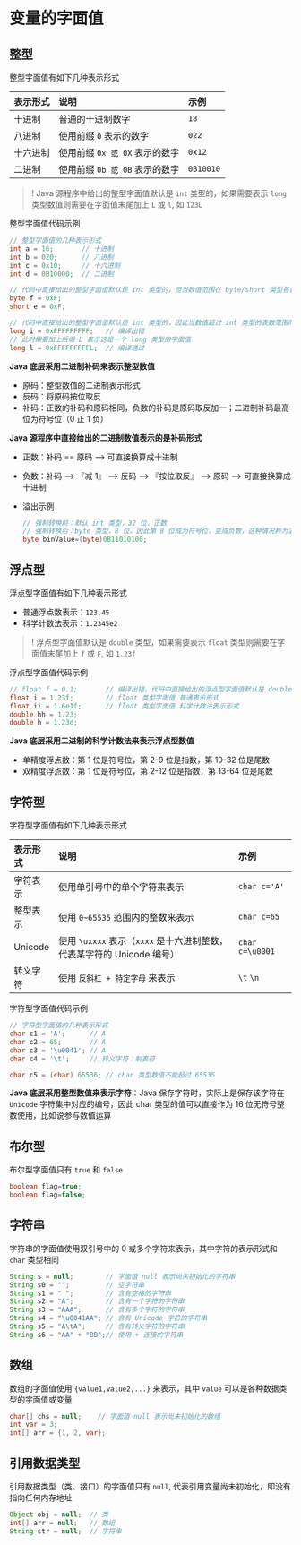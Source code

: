 # 变量的字面值

## 整型

整型字面值有如下几种表示形式

| 表示形式 | 说明                          | 示例      |
|:--------|:------------------------------|:----------|
| 十进制   | 普通的十进制数字               | `18`      |
| 八进制   | 使用前缀 `0` 表示的数字        | `022`     |
| 十六进制 | 使用前缀 `0x 或 0X` 表示的数字 | `0x12`    |
| 二进制   | 使用前缀 `0b 或 0B` 表示的数字 | `0B10010` |

> ! Java 源程序中给出的整型字面值默认是 `int` 类型的，如果需要表示 `long` 类型数值则需要在字面值末尾加上 `L` 或 `l`, 如 `123L`

整型字面值代码示例

```java
// 整型字面值的几种表示形式
int a = 16;       // 十进制
int b = 020;      // 八进制
int c = 0x10;     // 十六进制
int d = 0B10000;  // 二进制

// 代码中直接给出的整型字面值默认是 int 类型的，但当数值范围在 byte/short 类型各自的表数范围内，则系统会进行自动类型转换
byte f = 0xF;
short e = 0xF;

// 代码中直接给出的整型字面值默认是 int 类型的，因此当数值超过 int 类型的表数范围时，编译出错
long i = 0xFFFFFFFFF;   // 编译出错
// 此时需要加上后缀 L 表示这是一个 long 类型的字面值
long l = 0xFFFFFFFFFL;  // 编译通过
```

**Java 底层采用二进制补码来表示整型数值**

- 原码：整型数值的二进制表示形式
- 反码：将原码按位取反
- 补码：正数的补码和原码相同，负数的补码是原码取反加一；二进制补码最高位为符号位（0 正 1 负）

**Java 源程序中直接给出的二进制数值表示的是补码形式**

- 正数：补码 == 原码 --> 可直接换算成十进制
- 负数：补码 --> 『减 1』 --> 反码 --> 『按位取反』 --> 原码 --> 可直接换算成十进制
- 溢出示例

  ```java
  // 强制转换前：默认 int 类型，32 位，正数
  // 强制转换后：byte 类型，8 位，因此第 8 位成为符号位，变成负数，这种情况称为溢出
  byte binValue=(byte)0B11010100;
  ```

## 浮点型

浮点型字面值有如下几种表示形式

- 普通浮点数表示：`123.45`
- 科学计数法表示：`1.2345e2`

> ! 浮点型字面值默认是 `double` 类型，如果需要表示 `float` 类型则需要在字面值末尾加上 `f` 或 `F`, 如 `1.23f`

浮点型字面值代码示例

```java
// float f = 0.1;       // 编译出错，代码中直接给出的浮点型字面值默认是 double 类型的，需要加上 f 后缀表示 float 类型
float i = 1.23f;        // float 类型字面值 普通表示形式
float ii = 1.6e1f;      // float 类型字面值 科学计数法表示形式
double hh = 1.23;
double h = 1.23d;
```

**Java 底层采用二进制的科学计数法来表示浮点型数值**

- 单精度浮点数：第 1 位是符号位，第 2-9 位是指数，第 10-32 位是尾数
- 双精度浮点数：第 1 位是符号位，第 2-12 位是指数，第 13-64 位是尾数

## 字符型

字符型字面值有如下几种表示形式

| 表示形式 | 说明                                                                | 示例            |
|:--------|:--------------------------------------------------------------------|:----------------|
| 字符表示 | 使用单引号中的单个字符来表示                                          | `char c='A'`    |
| 整型表示 | 使用 `0~65535` 范围内的整数来表示                                    | `char c=65`     |
| Unicode | 使用 `\uxxxx` 表示（`xxxx` 是十六进制整数，代表某字符的 Unicode 编号） | `char c=\u0001` |
| 转义字符 | 使用 `反斜杠 + 特定字母` 来表示                                      | `\t` `\n`       |

字符型字面值代码示例

```java
// 字符型字面值的几种表示形式
char c1 = 'A';      // A
char c2 = 65;       // A
char c3 = '\u0041'; // A
char c4 = '\t';     // 转义字符：制表符

char c5 = (char) 65536; // char 类型数值不能超过 65535
```

**Java 底层采用整型数值来表示字符**：Java 保存字符时，实际上是保存该字符在 `Unicode` 字符集中对应的编号，因此 char 类型的值可以直接作为 16 位无符号整数使用，比如说参与数值运算

## 布尔型

布尔型字面值只有 `true` 和 `false`

```java
boolean flag=true;
boolean flag=false;
```

## 字符串

字符串的字面值使用双引号中的 0 或多个字符来表示，其中字符的表示形式和 `char` 类型相同

```java
String s = null;        // 字面值 null 表示尚未初始化的字符串
String s0 = "";         // 空字符串
String s1 = " ";        // 含有空格的字符串
String s2 = "A";        // 含有一个字符的字符串
String s3 = "AAA";      // 含有多个字符的字符串
String s4 = "\u0041AA"; // 含有 Unicode 字符的字符串
String s5 = "A\tA";     // 含有转义字符的字符串
String s6 = "AA" + "BB";// 使用 + 连接的字符串
```

## 数组

数组的字面值使用 `{value1,value2,...}` 来表示，其中 `value` 可以是各种数据类型的字面值或变量

```java
char[] chs = null;    // 字面值 null 表示尚未初始化的数组
int var = 3;
int[] arr = {1, 2, var};
```

## 引用数据类型

引用数据类型（类、接口）的字面值只有 `null`, 代表引用变量尚未初始化，即没有指向任何内存地址

```java
Object obj = null;  // 类
int[] arr = null;   // 数组
String str = null;  // 字符串
```
